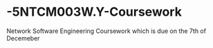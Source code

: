 # -5NTCM003W.Y-Coursework
Network Software Engineering Coursework which is due on the 7th of Decemeber
